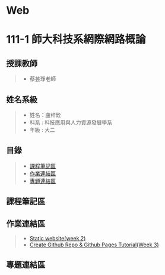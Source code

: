 # Web
# 111-1 師大科技系網際網路概論
## 授課教師
> * 蔡芸琤老師
## 姓名系級
> * 姓名：盧梓銓
> * 科系 : 科技應用與人力資源發展學系
> * 年級 : 大二
## 目錄
> * [課程筆記區](#課程筆記區)
> * [作業連結區](#作業連結區)
> * [專題連結區](#專題連結區)
## 課程筆記區



## 作業連結區
> * [Static website(week 2)](https://jjjjacky.github.io/Web/mypage/)
> * [Create Github Repo & Github Pages Tutorial(Week 3)](https://youtu.be/ikXzM020JTs)

## 專題連結區
